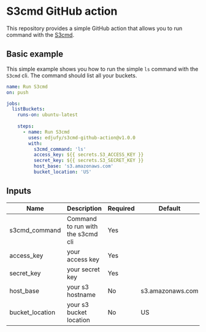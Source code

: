 # S3cmd GitHub action

This repository provides a simple GitHub action that allows you to run command with the [S3cmd](https://github.com/s3tools/s3cmd).


## Basic example

This simple example shows you how to run the simple `ls` command with the `S3cmd` cli. 
The command should list all your buckets.

```yaml
name: Run S3cmd
on: push

jobs:
  listBuckets:
    runs-on: ubuntu-latest
    
    steps:
      - name: Run S3cmd
        uses: edjufy/s3cmd-github-action@v1.0.0
        with:
          s3cmd_command: 'ls'
          access_key: ${{ secrets.S3_ACCESS_KEY }}
          secret_key: ${{ secrets.S3_SECRET_KEY }}
          host_base: 's3.amazonaws.com'
          bucket_location: 'US'
```

## Inputs

| Name            | Description                       | Required | Default          |
|-----------------|-----------------------------------|----------|------------------|
| s3cmd_command   | Command to run with the s3cmd cli | Yes      |                  |
| access_key      | your access key                   | Yes      |                  |
| secret_key      | your secret key                   | Yes      |                  |
| host_base       | your s3 hostname                  | No       | s3.amazonaws.com |
| bucket_location | your s3 bucket location           | No       | US               |
